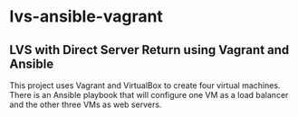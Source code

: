 # lvs-ansible-vagrant
## LVS with Direct Server Return using Vagrant and Ansible
This project uses Vagrant and VirtualBox to create four virtual machines. There is an Ansible playbook that will configure one VM as a load balancer and the other three VMs as web servers.